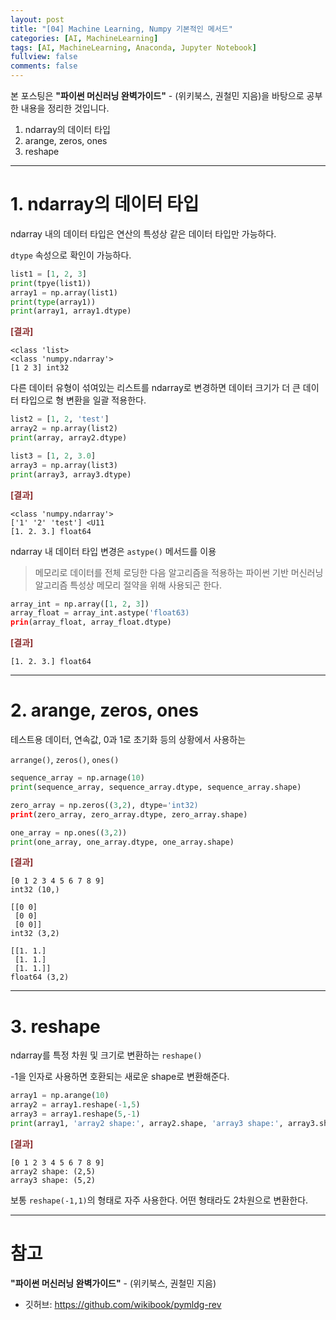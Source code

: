 ```yaml
---
layout: post
title: "[04] Machine Learning, Numpy 기본적인 메서드"
categories: [AI, MachineLearning]
tags: [AI, MachineLearning, Anaconda, Jupyter Notebook]
fullview: false
comments: false
---
```


본 포스팅은 **"파이썬 머신러닝 완벽가이드"** - (위키북스, 권철민 지음)을 바탕으로 공부한 내용을 정리한 것입니다.

1. ndarray의 데이터 타입
2. arange, zeros, ones
3. reshape

---

# 1. ndarray의 데이터 타입

ndarray 내의 데이터 타입은 연산의 특성상 같은 데이터 타입만 가능하다.

`dtype` 속성으로 확인이 가능하다.

```python
list1 = [1, 2, 3]
print(tpye(list1))
array1 = np.array(list1)
print(type(array1))
print(array1, array1.dtype)
```

**<span style="color:#8E3131">[결과]</span>**

```
<class 'list>
<class 'numpy.ndarray'>
[1 2 3] int32
```

다른 데이터 유형이 섞여있는 리스트를 ndarray로 변경하면 데이터 크기가 더 큰 데이터 타입으로 형 변환을 일괄 적용한다.

```python
list2 = [1, 2, 'test']
array2 = np.array(list2)
print(array, array2.dtype)

list3 = [1, 2, 3.0]
array3 = np.array(list3)
print(array3, array3.dtype)
```

**<span style="color:#8E3131">[결과]</span>**

```
<class 'numpy.ndarray'>
['1' '2' 'test'] <U11
[1. 2. 3.] float64
```

ndarray 내 데이터 타입 변경은 `astype()` 메서드를 이용

> 메모리로 데이터를 전체 로딩한 다음 알고리즘을 적용하는 파이썬 기반 머신러닝 알고리즘 특성상
> 메모리 절약을 위해 사용되곤 한다.

```python
array_int = np.array([1, 2, 3])
array_float = array_int.astype('float63)
prin(array_float, array_float.dtype)
```

**<span style="color:#8E3131">[결과]</span>**

```
[1. 2. 3.] float64
```

---

# 2. arange, zeros, ones

테스트용 데이터, 연속값, 0과 1로 초기화 등의 상황에서 사용하는

`arrange()`, `zeros()`, `ones()`

```python
sequence_array = np.arnage(10)
print(sequence_array, sequence_array.dtype, sequence_array.shape)

zero_array = np.zeros((3,2), dtype='int32)
print(zero_array, zero_array.dtype, zero_array.shape)

one_array = np.ones((3,2))
print(one_array, one_array.dtype, one_array.shape)
```

**<span style="color:#8E3131">[결과]</span>**

```
[0 1 2 3 4 5 6 7 8 9]
int32 (10,)

[[0 0]
 [0 0]
 [0 0]]
int32 (3,2)

[[1. 1.]
 [1. 1.]
 [1. 1.]]
float64 (3,2)
```

---

# 3. reshape

ndarray를 특정 차원 및 크기로 변환하는 `reshape()`

-1을 인자로 사용하면 호환되는 새로운 shape로 변환해준다.

```python
array1 = np.arange(10)
array2 = array1.reshape(-1,5)
array3 = array1.reshape(5,-1)
print(array1, 'array2 shape:', array2.shape, 'array3 shape:', array3.shape)
```

**<span style="color:#8E3131">[결과]</span>**

```
[0 1 2 3 4 5 6 7 8 9]
array2 shape: (2,5)
array3 shape: (5,2)
```

보통 `reshape(-1,1)`의 형태로 자주 사용한다. 어떤 형태라도 2차원으로 변환한다.

---

# 참고

**"파이썬 머신러닝 완벽가이드"** - (위키북스, 권철민 지음)

- 깃허브: <https://github.com/wikibook/pymldg-rev>